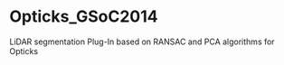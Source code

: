 Opticks_GSoC2014
================

LiDAR segmentation Plug-In based on RANSAC and PCA algorithms for Opticks

